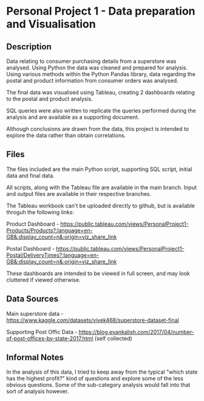 # Personal Project 1 - Data preparation and Visualisation

## Description
Data relating to consumer purchasing details from a superstore was analysed. Using Python the data was cleaned and prepared for analysis. Using various methods within the Python Pandas library, data regarding the postal and product information from consumer orders was analysed.

The final data was visualised using Tableau, creating 2 dashboards relating to the postal and product analysis.

SQL queries were also written to replicate the queries performed during the analysis and are available as a supporting document.

Although conclusions are drawn from the data, this project is intended to explore the data rather than obtain correlations.

## Files
The files included are the main Python script, supporting SQL script, initial data and final data.

All scripts, along with the Tableau file are available in the main branch. Input and output files are available in their respective branches.

The Tableau workbook can't be uploaded directly to github, but is available throguh the following links:


Product Dashboard - https://public.tableau.com/views/PersonalProject1-Products/Products?:language=en-GB&:display_count=n&:origin=viz_share_link

Postal Dashboard - https://public.tableau.com/views/PersonalProject1-Postal/DeliveryTimes?:language=en-GB&:display_count=n&:origin=viz_share_link

These dashboards are intended to be viewed in full screen, and may look cluttered if viewed otherwise.

## Data Sources
Main superstore data - https://www.kaggle.com/datasets/vivek468/superstore-dataset-final

Supporting Post Offic Data - https://blog.evankalish.com/2017/04/number-of-post-offices-by-state-2017.html (self collected)

## Informal Notes
In the analysis of this data, I tried to keep away from the typical "which state has the highest profit?" kind of questions and explore some of the less obvious questions. Some of the sub-category analysis would fall into that sort of analysis however.
